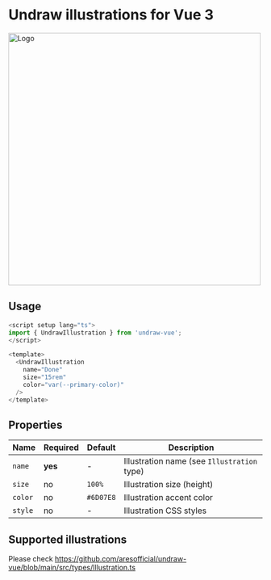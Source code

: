 # Undraw illustrations for Vue 3

<img src="https://github.com/aresofficial/undraw-vue/assets/5167994/b9a0106c-a933-4271-b0d9-1edc4f599c98" alt="Logo" width="500px" />

## Usage

```ts
<script setup lang="ts">
import { UndrawIllustration } from 'undraw-vue';
</script>

<template>
  <UndrawIllustration
    name="Done"
    size="15rem"
    color="var(--primary-color)"
  />
</template>
```

## Properties

| Name    | Required | Default   | Description                                 |
|---------|----------|-----------|---------------------------------------------|
| `name`  | **yes**  | -         | Illustration name (see `Illustration` type) |
| `size ` | no       | `100%`    | Illustration size (height)                  |
| `color` | no       | `#6D07E8` | Illustration accent color                   |
| `style` | no       | -         | Illustration CSS styles                     |

## Supported illustrations

Please check https://github.com/aresofficial/undraw-vue/blob/main/src/types/Illustration.ts
